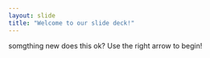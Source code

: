 ```yaml
---
layout: slide
title: "Welcome to our slide deck!"
---
```

somgthing new does this ok?
Use the right arrow to begin!
